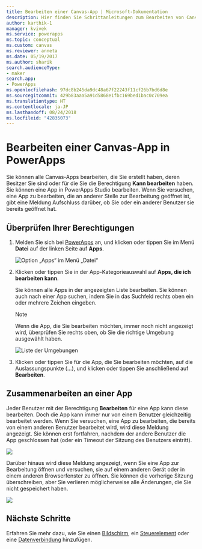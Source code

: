 ```yaml
---
title: Bearbeiten einer Canvas-App | Microsoft-Dokumentation
description: Hier finden Sie Schrittanleitungen zum Bearbeiten von Canvas-Apps und Szenarien mit gesperrten Sitzungen in PowerApps.
author: karthik-1
manager: kvivek
ms.service: powerapps
ms.topic: conceptual
ms.custom: canvas
ms.reviewer: anneta
ms.date: 05/19/2017
ms.author: sharik
search.audienceType:
- maker
search.app:
- PowerApps
ms.openlocfilehash: 97dc8b245da9dc48a67f22243f11cf26b7bd6d8e
ms.sourcegitcommit: 429b83aaa5a91d5868e1fbc169bed1bac0c709ea
ms.translationtype: HT
ms.contentlocale: ja-JP
ms.lasthandoff: 08/24/2018
ms.locfileid: "42835073"
---
```

# <a name="edit-a-canvas-app-in-powerapps"></a>Bearbeiten einer Canvas-App in PowerApps
Sie können alle Canvas-Apps bearbeiten, die Sie erstellt haben, deren Besitzer Sie sind oder für die Sie die Berechtigung **Kann bearbeiten** haben. Sie können eine App in PowerApps Studio bearbeiten. Wenn Sie versuchen, eine App zu bearbeiten, die an anderer Stelle zur Bearbeitung geöffnet ist, gibt eine Meldung Aufschluss darüber, ob Sie oder ein anderer Benutzer sie bereits geöffnet hat.

## <a name="verify-your-permissions"></a>Überprüfen Ihrer Berechtigungen
1. Melden Sie sich bei [PowerApps](https://web.powerapps.com?utm_source=padocs&utm_medium=linkinadoc&utm_campaign=referralsfromdoc) an, und klicken oder tippen Sie im Menü **Datei** auf der linken Seite auf **Apps**.
   
    ![Option „Apps“ im Menü „Datei“](./media/edit-app/file-apps.png)

2. Klicken oder tippen Sie in der App-Kategorieauswahl auf **Apps, die ich bearbeiten kann**.

    Sie können alle Apps in der angezeigten Liste bearbeiten. Sie können auch nach einer App suchen, indem Sie in das Suchfeld rechts oben ein oder mehrere Zeichen eingeben.

    > [!NOTE]
    > Wenn die App, die Sie bearbeiten möchten, immer noch nicht angezeigt wird, überprüfen Sie rechts oben, ob Sie die richtige Umgebung ausgewählt haben.
   
    ![Liste der Umgebungen](./media/edit-app/environment-list.png)

1. Klicken oder tippen Sie für die App, die Sie bearbeiten möchten, auf die Auslassungspunkte (...), und klicken oder tippen Sie anschließend auf **Bearbeiten**.

## <a name="collaborate-on-an-app"></a>Zusammenarbeiten an einer App
Jeder Benutzer mit der Berechtigung **Bearbeiten** für eine App kann diese bearbeiten. Doch die App kann immer nur von einem Benutzer gleichzeitig bearbeitet werden. Wenn Sie versuchen, eine App zu bearbeiten, die bereits von einem anderen Benutzer bearbeitet wird, wird diese Meldung angezeigt. Sie können erst fortfahren, nachdem der andere Benutzer die App geschlossen hat (oder ein Timeout der Sitzung des Benutzers eintritt).

![](./media/edit-app/applock-otheruser.png)

Darüber hinaus wird diese Meldung angezeigt, wenn Sie eine App zur Bearbeitung öffnen und versuchen, sie auf einem anderen Gerät oder in einem anderen Browserfenster zu öffnen. Sie können die vorherige Sitzung überschreiben, aber Sie verlieren möglicherweise alle Änderungen, die Sie nicht gespeichert haben.

![](./media/edit-app/applock-selfuser.png)

## <a name="next-steps"></a>Nächste Schritte
Erfahren Sie mehr dazu, wie Sie einen [Bildschirm](add-screen-context-variables.md), ein [Steuerelement](add-configure-controls.md) oder eine [Datenverbindung](add-data-connection.md) hinzufügen.

